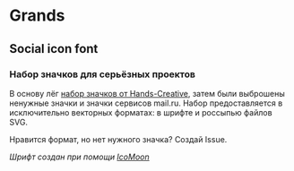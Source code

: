 # Grands
## Social icon font
### Набор значков для серьёзных проектов
В основу лёг [набор значков от Hands-Creative](http://hands-creative.com/icon/), затем были выброшены ненужные значки и значки сервисов mail.ru.
Набор предоставляется в исключительно векторных форматах: в шрифте и россыпью файлов SVG.

Нравится формат, но нет нужного значка? Создай Issue.

*Шрифт создан при помощи [IcoMoon](http://icomoon.io/)*
